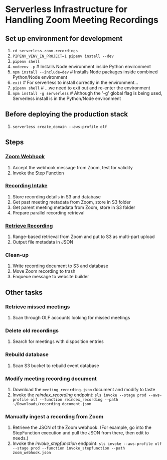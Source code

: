 # Serverless Infrastructure for Handling Zoom Meeting Recordings

## Set up environment for development
1. `cd serverless-zoom-recordings`
1. `PIPENV_VENV_IN_PROJECT=1 pipenv install --dev`
1. `pipenv shell` 
1. `nodeenv -p` # Installs Node environment inside Python environment
1. `npm install --include=dev` # Installs Node packages inside combined Python/Node environment
1. `exit` # For serverless to install correctly in the environment...
1. `pipenv shell` # ...we need to exit out and re-enter the environment
1. `npm install -g serverless` # Although the '-g' global flag is being used, Serverless install is in the Python/Node environment

## Before deploying the production stack
1. `serverless create_domain --aws-profile olf`

## Steps

### [Zoom Webhook](serverless_zoom_recordings/zoom_webhook.py)
1. Accept the webhook message from Zoom, test for validity
1. Invoke the Step Function

### [Recording Intake](serverless_zoom_recordings/ingest_metadata.py)
1. Store recording details in S3 and database
1. Get past meeting metadata from Zoom, store in S3 folder
1. Get parent meeting metadata from Zoom, store in S3 folder
1. Prepare parallel recording retrieval

### [Retrieve Recording](serverless_zoom_recordings/retrieve_recording.py)
1. Range-based retrieval from Zoom and put to S3 as multi-part upload
1. Output file metadata in JSON

### Clean-up
1. Write recording document to S3 and database
1. Move Zoom recording to trash
1. Enqueue message to website builder

## Other tasks

### Retrieve missed meetings
1. Scan through OLF accounts looking for missed meetings

### Delete old recordings
1. Search for meetings with disposition entries

### Rebuild database
1. Scan S3 bucket to rebuild event database 

### Modify meeting recording document
1. Download the `meeting_recording.json` document and modify to taste
2. Invoke the *reindex_recording* endpoint: `sls invoke --stage prod --aws-profile olf --function reindex_recording --path ~/Downloads/recording_document.json`

### Manually ingest a recording from Zoom
1. Retrieve the JSON of the Zoom webhook. (For example, go into the StepFunction execution and pull the JSON from there, then edit to needs.)
1. Invoke the *invoke_stepfunction* endpoint: `sls invoke --aws-profile olf --stage prod --function invoke_stepfunction --path zoom_webhook.json`